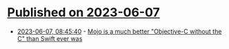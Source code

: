 # [Published on 2023-06-07](index.md)

* [2023-06-07, 08:45:40](https://lobste.rs/s/nppf8y/mojo_is_much_better_quot_objective_c) - [Mojo is a much better &quot;Objective-C without the C&quot; than Swift ever was](https://blog.metaobject.com/2023/06/mojo-is-much-better-without-c-than.html)
